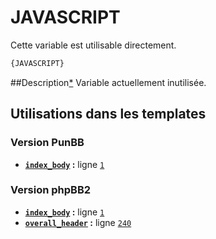 # JAVASCRIPT


Cette variable est utilisable directement.

```html
{JAVASCRIPT}
```

##Description[*](https://fa-tvars.appspot.com/var/JAVASCRIPT)
Variable actuellement inutilisée.

## Utilisations dans les templates

### Version PunBB
* __[`index_body`](../tpl/var/punbb/index_body.md#readme) :__ ligne [`1`](../tpl/src/punbb/index_body.tpl#L1)

### Version phpBB2
* __[`index_body`](../tpl/var/subsilver/index_body.md#readme) :__ ligne [`1`](../tpl/src/subsilver/index_body.tpl#L1)
* __[`overall_header`](../tpl/var/subsilver/overall_header.md#readme) :__ ligne [`240`](../tpl/src/subsilver/overall_header.tpl#L240)